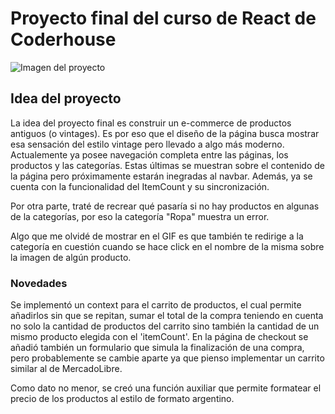 # Proyecto final del curso de React de Coderhouse
![Imagen del proyecto](/public/assets/the-vintage-collection.gif)

## Idea del proyecto

La idea del proyecto final es construir un e-commerce de productos antiguos (o vintages). Es por eso que el diseño de la página busca mostrar esa sensación del estilo vintage pero llevado a algo más moderno. Actualemente ya posee navegación completa entre las páginas, los productos y las categorías. Estas últimas se muestran sobre el contenido de la página pero próximamente estarán inegradas al navbar. Además, ya se cuenta con la funcionalidad del ItemCount y su sincronización.

Por otra parte, traté de recrear qué pasaría si no hay productos en algunas de la categorías, por eso la categoría "Ropa" muestra un error.

Algo que me olvidé de mostrar en el GIF es que también te redirige a la categoría en cuestión cuando se hace click en el nombre de la misma sobre la imagen de algún producto.

### Novedades

Se implementó un context para el carrito de productos, el cual permite añadirlos sin que se repitan, sumar el total de la compra teniendo en cuenta no solo la cantidad de productos del carrito sino también la cantidad de un mismo producto elegida con el 'itemCount'. En la página de checkout se añadió también un formulario que simula la finalización de una compra, pero probablemente se cambie aparte ya que pienso implementar un carrito similar al de MercadoLibre.

Como dato no menor, se creó una función auxiliar que permite formatear el precio de los productos al estilo de formato argentino.
